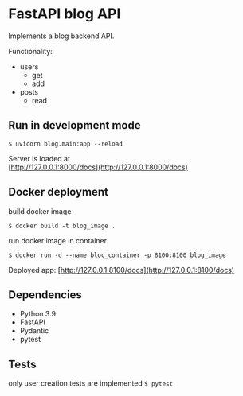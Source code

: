# FastAPI blog API
Implements a blog backend API.

Functionality:
* users
  * get
  * add
* posts
  * read

## Run in development mode
```$ uvicorn blog.main:app --reload```

Server is loaded at  
[http://127.0.0.1:8000/docs](http://127.0.0.1:8000/docs)

## Docker deployment
build docker image

```$ docker build -t blog_image .```

run docker image in container

```$ docker run -d --name bloc_container -p 8100:8100 blog_image```

Deployed app: [http://127.0.0.1:8100/docs](http://127.0.0.1:8100/docs)

## Dependencies
* Python 3.9
* FastAPI
* Pydantic
* pytest
  
## Tests
only user creation tests are implemented
```$ pytest```
